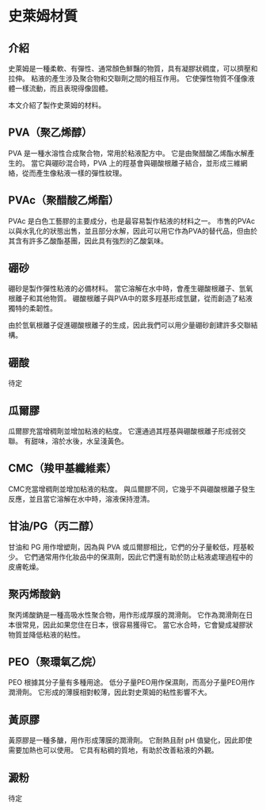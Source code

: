 # 史萊姆材質
## 介紹
史萊姆是一種柔軟、有彈性、通常顏色鮮豔的物質，具有凝膠狀稠度，可以擠壓和拉伸。
粘液的產生涉及聚合物和交聯劑之間的相互作用。
它使彈性物質不僅像液體一樣流動，而且表現得像固體。

本文介紹了製作史萊姆的材料。

## PVA（聚乙烯醇）
PVA 是一種水溶性合成聚合物，常用於粘液配方中。
它是由聚醋酸乙烯酯水解產生的。
當它與硼砂混合時，PVA 上的羥基會與硼酸根離子結合，並形成三維網絡，從而產生像粘液一樣的彈性紋理。

## PVAc（聚醋酸乙烯酯）
PVAc 是白色工藝膠的主要成分，也是最容易製作粘液的材料之一。
市售的PVAc以與水乳化的狀態出售，並且部分水解，因此可以用它作為PVA的替代品，但由於其含有許多乙酸酯基團，因此具有強烈的乙酸氣味。

## 硼砂
硼砂是製作彈性粘液的必備材料。
當它溶解在水中時，會產生硼酸根離子、氫氧根離子和其他物質。
硼酸根離子與PVA中的眾多羥基形成氫鍵，從而創造了粘液獨特的柔韌性。

由於氫氧根離子促進硼酸根離子的生成，因此我們可以用少量硼砂創建許多交聯結構。

## 硼酸
待定

## 瓜爾膠
瓜爾膠充當增稠劑並增加粘液的粘度。
它還通過其羥基與硼酸根離子形成弱交聯。
有甜味，溶於水後，水呈淺黃色。

## CMC（羧甲基纖維素）
CMC充當增稠劑並增加粘液的粘度。
與瓜爾膠不同，它幾乎不與硼酸根離子發生反應，並且當它溶解在水中時，溶液保持澄清。

## 甘油/PG（丙二醇）
甘油和 PG 用作增塑劑，因為與 PVA 或瓜爾膠相比，它們的分子量較低，羥基較少。
它們通常用作化妝品中的保濕劑，因此它們還有助於防止粘液處理過程中的皮膚乾燥。

## 聚丙烯酸鈉
聚丙烯酸鈉是一種高吸水性聚合物，用作形成厚膜的潤滑劑。
它作為潤滑劑在日本很常見，因此如果您住在日本，很容易獲得它。
當它水合時，它會變成凝膠狀物質並降低粘液的粘性。

## PEO（聚環氧乙烷）
PEO 根據其分子量有多種用途。
低分子量PEO用作保濕劑，而高分子量PEO用作潤滑劑。
它形成的薄膜相對較薄，因此對史萊姆的粘性影響不大。

## 黃原膠
黃原膠是一種多醣，用作形成薄膜的潤滑劑。
它耐熱且耐 pH 值變化，因此即使需要加熱也可以使用。
它具有粘稠的質地，有助於改善粘液的外觀。

## 澱粉
待定